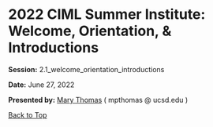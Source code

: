 # 2022 CIML Summer Institute:   Welcome, Orientation, & Introductions

**Session:**  2.1_welcome_orientation_introductions

**Date:** June 27, 2022

**Presented by:** [Mary Thomas](https://www.sdsc.edu/research/researcher_spotlight/thomas_mary.html ) ( mpthomas  @  ucsd.edu ) 

[Back to Top](#top)
